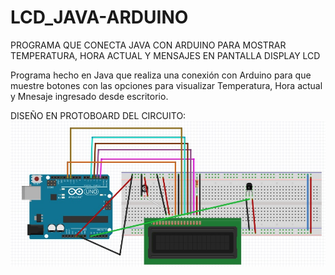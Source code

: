 # LCD_JAVA-ARDUINO

PROGRAMA QUE CONECTA JAVA CON ARDUINO PARA MOSTRAR TEMPERATURA, HORA ACTUAL Y MENSAJES EN PANTALLA DISPLAY LCD

Programa hecho en Java que realiza una conexión con Arduino para que muestre botones con las opciones para visualizar Temperatura, Hora actual y Mnesaje ingresado desde escritorio.

DISEÑO EN PROTOBOARD DEL CIRCUITO: 
![alt text](https://github.com/CinthyaRangel/LCD_JAVA-ARDUINO/blob/master/DIAGRAMALCD.jpg)

